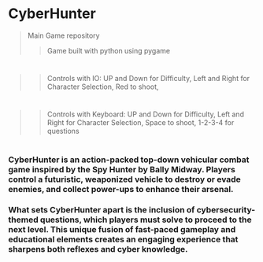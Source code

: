 # CyberHunter
> Main Game repository
>> Game built with python using pygame
#
>> Controls with IO: UP and Down for Difficulty, Left and Right for Character Selection, Red to shoot,
#
>> Controls with Keyboard: UP and Down for Difficulty, Left and Right for Character Selection, Space to shoot, 1-2-3-4 for questions
#
### CyberHunter is an action-packed top-down vehicular combat game inspired by the Spy Hunter by Bally Midway. Players control a futuristic, weaponized vehicle to destroy or evade enemies, and collect power-ups to enhance their arsenal.
### What sets CyberHunter apart is the inclusion of cybersecurity-themed questions, which players must solve to proceed to the next level. This unique fusion of fast-paced gameplay and educational elements creates an engaging experience that sharpens both reflexes and cyber knowledge.

